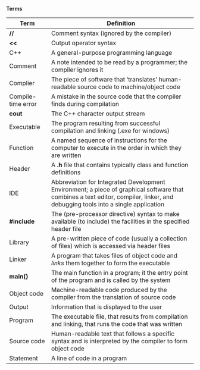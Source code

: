 **Terms**

| **Term**           | **Definition**                                                                                                                                                                  |
|--------------------|---------------------------------------------------------------------------------------------------------------------------------------------------------------------------------|
| **//**             | Comment syntax (ignored by the compiler)                                                                                                                                        |
| **\<\<**           | Output operator syntax                                                                                                                                                          |
| C++                | A general-purpose programming language                                                                                                                                          |
| Comment            | A note intended to be read by a programmer; the compiler ignores it                                                                                                             |
| Complier           | The piece of software that ‘translates’ human-readable source code to machine/object code                                                                                       |
| Compile-time error | A mistake in the source code that the compiler finds during compilation                                                                                                         |
| **cout**           | The C++ character output stream                                                                                                                                                 |
| Executable         | The program resulting from successful compilation and linking (.exe for windows)                                                                                                |
| Function           | A named sequence of instructions for the computer to execute in the order in which they are written                                                                             |
| Header             | A **.h** file that contains typically class and function definitions                                                                                                            |
| IDE                | Abbreviation for Integrated Development Environment; a piece of graphical software that combines a text editor, compiler, linker, and debugging tools into a single application |
| **\#include**      | The (pre-processor directive) syntax to make available (to include) the facilities in the specified header file                                                                 |
| Library            | A pre-written piece of code (usually a collection of files) which is accessed via header files                                                                                  |
| Linker             | A program that takes files of object code and *links* them together to form the executable                                                                                      |
| **main()**         | The main function in a program; it the entry point of the program and is called by the system                                                                                   |
| Object code        | Machine-readable code produced by the compiler from the translation of source code                                                                                              |
| Output             | Information that is displayed to the user                                                                                                                                       |
| Program            | The executable file, that results from compilation and linking, that runs the code that was written                                                                             |
| Source code        | Human-readable text that follows a specific syntax and is interpreted by the compiler to form object code                                                                       |
| Statement          | A line of code in a program                                                                                                                                                     |
